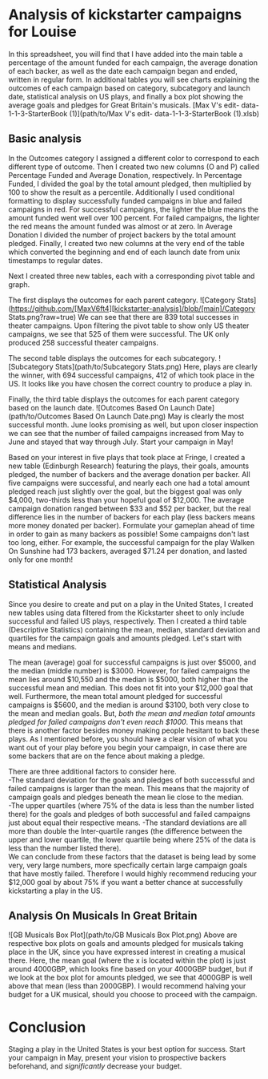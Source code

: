 # Analysis of kickstarter campaigns for Louise
In this spreadsheet, you will find that I have added into the main table a percentage of the amount funded for each campaign, the average donation of each backer, as well as the date each campaign began and ended, written in regular form.  In additional tables you will see charts explaining the outcomes of each campaign based on category, subcategory and launch date, statistical analysis on US plays, and finally a box plot showing the average goals and pledges for Great Britain's musicals.
[Max V's edit- data-1-1-3-StarterBook (1)](path/to/Max V's edit- data-1-1-3-StarterBook (1).xlsb)

## Basic analysis
In the Outcomes category I assigned a different color to correspond to each different type of outcome.  Then I created two new columns (O and P) called Percentage Funded and Average Donation, respectively.  In Percentage Funded, I divided the goal by the total amount pledged, then multiplied by 100 to show the result as a percentile.  Additionally I used conditional formatting to display successfully funded campaigns in blue and failed campaigns in red.  For successful campaigns, the lighter the blue means the amount funded went well over 100 percent.  For failed campaigns, the lighter the red means the amount funded was almost or at zero.  In Average Donation I divided the number of project backers by the total amount pledged.  Finally, I created two new columns at the very end of the table which converted the beginning and end of each launch date from unix timestamps to regular dates. 

Next I created three new tables, each with a corresponding pivot table and graph. 

The first displays the outcomes for each parent category. ![Category Stats](https://github.com/[MaxV6ft4][kickstarter-analysis]/blob/[main]/Category Stats.png?raw=true)
We can see that there are 839 total successes in theater campaigns.  Upon filtering the pivot table to show only US theater campaigns, we see that 525 of them were successful.  The UK only produced 258 successful theater campaigns.

The second table displays the outcomes for each subcategory.  ![Subcategory Stats](path/to/Subcategory Stats.png)
Here, plays are clearly the winner, with 694 successful campaigns, 412 of which took place in the US.  It looks like you have chosen the correct country to produce a play in.

Finally, the third table displays the outcomes for each parent category based on the launch date.  ![Outcomes Based On Launch Date](path/to/Outcomes Based On Launch Date.png)
May is clearly the most successful month.  June looks promising as well, but upon closer inspection we can see that the number of failed campaigns increased from May to June and stayed that way through July.  Start your campaign in May!

Based on your interest in five plays that took place at Fringe, I created a new table (Edinburgh Research) featuring the plays, their goals, amounts pledged, the number of backers and the average donation per backer.  All five campaigns were successful, and nearly each one had a total amount pledged reach just slightly over the goal, but the biggest goal was only $4,000, two-thirds less than your hopeful goal of $12,000.  The average campaign donation ranged between $33 and $52 per backer, but the real difference lies in the number of backers for each play (less backers means more money donated per backer).  Formulate your gameplan ahead of time in order to gain as many backers as possible!  Some campaigns don't last too long, either.  For example, the successful campaign for the play Walken On Sunshine had 173 backers, averaged $71.24 per donation, and lasted only for one month!

## Statistical Analysis
Since you desire to create and put on a play in the United States, I created new tables using data filtered from the Kickstarter sheet to only include successful and failed US plays, respectively.  Then I created a third table (Descriptive Statistics) containing the mean, median, standard deviation and quartiles for the campaign goals and amounts pledged.  Let's start with means and medians.

The mean (average) goal for successful campaigns is just over $5000, and the median (middle number) is $3000. However, for failed campaigns the mean lies around $10,550 and the median is $5000, both higher than the successful mean and median.  This does not fit into your $12,000 goal that well.  Furthermore, the mean total amount pledged for successful campaigns is $5600, and the median is around $3100, both very close to the mean and median goals.  But, *both the mean and median total amounts pledged for failed campaigns don't even reach $1000*.  This means that there is another factor besides money making people hesitant to back these plays.  As I mentioned before, you should have a clear vision of what you want out of your play before you begin your campaign, in case there are some backers that are on the fence about making a pledge.

There are three additional factors to consider here.  
-The standard deviation for the goals and pledges of both successsful and failed campaigns is larger than the mean.  This means that the majority of campaign goals and pledges beneath the mean lie close to the median.  
-The upper quartiles (where 75% of the data is less than the number listed there) for the goals and pledges of both successful and failed campaigns just about equal their respective means. 
-The standard deviations are all more than double the Inter-quartile ranges (the difference between the upper and lower quartile, the lower quartile being where 25% of the data is less than the number listed there).  
We can conclude from these factors that the dataset is being lead by some very, very large numbers, more specfically certain large campaign goals that have mostly failed.  Therefore I would highly recommend reducing your $12,000 goal by about 75% if you want a better chance at successfully kickstarting a play in the US.

## Analysis On Musicals In Great Britain
![GB Musicals Box Plot](path/to/GB Musicals Box Plot.png)
Above are respective box plots on goals and amounts pledged for musicals taking place in the UK, since you have expressed interest in creating a musical there.  Here, the mean goal (where the x is located within the plot) is just around 4000GBP, which looks fine based on your 4000GBP budget, but if we look at the box plot for amounts pledged, we see that 4000GBP is well above that mean (less than 2000GBP).  I would recommend halving your budget for a UK musical, should you choose to proceed with the campaign.

# Conclusion
Staging a play in the United States is your best option for success.  Start your campaign in May, present your vision to prospective backers beforehand, and *significantly* decrease your budget.
